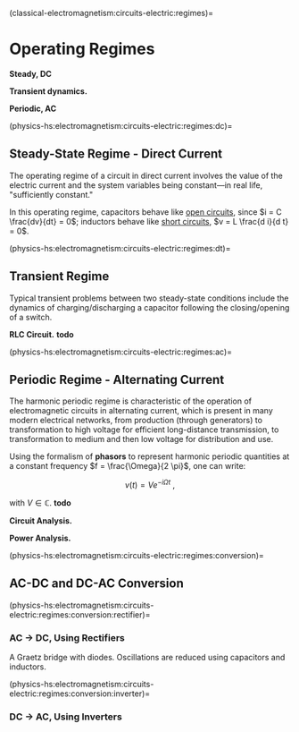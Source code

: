 <!--
```{article-info}
:author: basics
:date: "{sub-ref}`today`"
:read-time: "{sub-ref}`wordcount-minutes` min read"
```
-->

(classical-electromagnetism:circuits-electric:regimes)=
# Operating Regimes

**Steady, DC**

**Transient dynamics.**

**Periodic, AC**

(physics-hs:electromagnetism:circuits-electric:regimes:dc)=
## Steady-State Regime - Direct Current

The operating regime of a circuit in direct current involves the value of the electric current and the system variables being constant—in real life, "sufficiently constant."

In this operating regime, capacitors behave like [open circuits](physics-hs:electromagnetism:circuits-electric:circuits:open), since $i = C \frac{dv}{dt} = 0$; inductors behave like [short circuits](physics-hs:electromagnetism:circuits-electric:circuits:short), $v = L \frac{d i}{d t} = 0$.

(physics-hs:electromagnetism:circuits-electric:regimes:dt)=
## Transient Regime

Typical transient problems between two steady-state conditions include the dynamics of charging/discharging a capacitor following the closing/opening of a switch.

**RLC Circuit.** **todo**

(physics-hs:electromagnetism:circuits-electric:regimes:ac)=
## Periodic Regime - Alternating Current

The harmonic periodic regime is characteristic of the operation of electromagnetic circuits in alternating current, which is present in many modern electrical networks, from production (through generators) to transformation to high voltage for efficient long-distance transmission, to transformation to medium and then low voltage for distribution and use.

Using the formalism of **phasors** to represent harmonic periodic quantities at a constant frequency $f = \frac{\Omega}{2 \pi}$, one can write:

$$v(t) = V e^{-i \Omega t} \ ,$$

with $V \in \mathbb{C}$. **todo**

**Circuit Analysis.**

**Power Analysis.**

(physics-hs:electromagnetism:circuits-electric:regimes:conversion)=
## AC-DC and DC-AC Conversion

(physics-hs:electromagnetism:circuits-electric:regimes:conversion:rectifier)=
### AC $\rightarrow$ DC, Using Rectifiers

A Graetz bridge with diodes. Oscillations are reduced using capacitors and inductors.

(physics-hs:electromagnetism:circuits-electric:regimes:conversion:inverter)=
### DC $\rightarrow$ AC, Using Inverters


